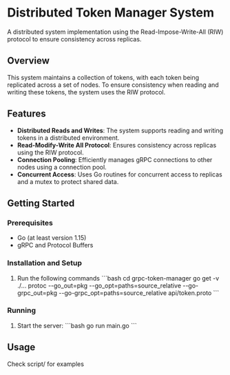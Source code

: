 # Distributed Token Manager System

A distributed system implementation using the Read-Impose-Write-All (RIW) protocol to ensure consistency across replicas.

## Overview

This system maintains a collection of tokens, with each token being replicated across a set of nodes. To ensure consistency when reading and writing these tokens, the system uses the RIW protocol.

## Features

- **Distributed Reads and Writes**: The system supports reading and writing tokens in a distributed environment.
- **Read-Modify-Write All Protocol**: Ensures consistency across replicas using the RIW protocol.
- **Connection Pooling**: Efficiently manages gRPC connections to other nodes using a connection pool.
- **Concurrent Access**: Uses Go routines for concurrent access to replicas and a mutex to protect shared data.

## Getting Started

### Prerequisites

- Go (at least version 1.15)
- gRPC and Protocol Buffers

### Installation and Setup

1. Run the following commands
\```bash
cd grpc-token-manager
go get -v ./...
protoc --go_out=pkg --go_opt=paths=source_relative --go-grpc_out=pkg --go-grpc_opt=paths=source_relative api/token.proto
\```

### Running

1. Start the server:
\```bash
go run main.go
\```

## Usage

Check script/ for examples
